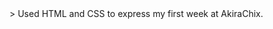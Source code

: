 <!DOCTYPE html>
<html lang="en">
<head>
<meta charset="UTF-8">
<meta name=viewport content="width=device-width, initial-scale=1.0">>
<title> READ Me File </title>
</head>
<body>
<p1> Used HTML and CSS to express my first week at AkiraChix.<p1>
</body>
</html>